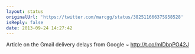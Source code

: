 ```yaml
---
layout: status
originalUrl: 'https://twitter.com/marcgg/status/382511666375958528'
isReply: false
date: 2013-09-24 14:27:42
---
```


Article on the Gmail delivery delays from Google ~ http://t.co/mlDbpPO42J
